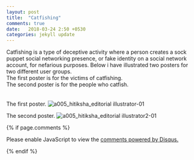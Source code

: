 ```yaml
---
layout: post
title:  "Catfishing"
comments: true
date:   2018-03-24 2:50 +0530
categories: jekyll update
---
```

Catfishing is a type of deceptive activity where a person creates a sock puppet social networking presence, or fake identity on a social network account, for nefarious purposes.
Below i have illustrated two posters for two different user groups.<br/>
The first poster is for the victims of catfishing.<br/>
The second poster is for the people who catfish.<br/>
<br/>
<br/>
The first poster.
![a005_hitiksha_editorial illustrator-01](https://user-images.githubusercontent.com/36836452/37863095-409b1e3c-2f7e-11e8-8012-124f35a317ee.jpg)

The second poster.
![a005_hitiksha_editorial illustrator2-01](https://user-images.githubusercontent.com/36836452/37863103-6cd09a72-2f7e-11e8-9615-65c6eeeb334a.jpg)


{% if page.comments %}

<div id="disqus_thread"></div>
<script>

/**
*  RECOMMENDED CONFIGURATION VARIABLES: EDIT AND UNCOMMENT THE SECTION BELOW TO INSERT DYNAMIC VALUES FROM YOUR PLATFORM OR CMS.
*  LEARN WHY DEFINING THESE VARIABLES IS IMPORTANT: https://disqus.com/admin/universalcode/#configuration-variables*/
/*
var disqus_config = function () {
this.page.url = PAGE_URL;  // Replace PAGE_URL with your page's canonical URL variable
this.page.identifier = PAGE_IDENTIFIER; // Replace PAGE_IDENTIFIER with your page's unique identifier variable
};
*/
(function() { // DON'T EDIT BELOW THIS LINE
var d = document, s = d.createElement('script');
s.src = 'https://hitiksha-github-io.disqus.com/embed.js';
s.setAttribute('data-timestamp', +new Date());
(d.head || d.body).appendChild(s);
})();
</script>
<noscript>Please enable JavaScript to view the <a href="https://disqus.com/?ref_noscript">comments powered by Disqus.</a></noscript>


{% endif %}
